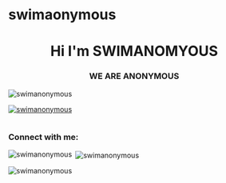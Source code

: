# swimaonymous
<h1 align="center">Hi I'm SWIMANOMYOUS</h1>
<h3 align="center">WE ARE ANONYMOUS</h3>

<p align="left"> <img src="https://komarev.com/ghpvc/?username=swimanonymous&label=Profile%20views&color=0e75b6&style=flat" alt="swimanonymous" /> </p>

<p align="left"> <a href="https://github.com/ryo-ma/github-profile-trophy"><img src="https://github-profile-trophy.vercel.app/?username=swimanonymous" alt="swimanonymous" /></a> </p>

<p align="left"> <a href="https://twitter.com/" target="blank"><img src="https://img.shields.io/twitter/follow/?logo=twitter&style=for-the-badge" alt="" /></a> </p>

<h3 align="left">Connect with me:</h3>
<p align="left">
</p>

<p><img align="left" src="https://github-readme-stats.vercel.app/api/top-langs?username=swimanonymous&show_icons=true&locale=en&layout=compact" alt="swimanonymous" /></p>

<p>&nbsp;<img align="center" src="https://github-readme-stats.vercel.app/api?username=swimanonymous&show_icons=true&locale=en" alt="swimanonymous" /></p>

<p><img align="center" src="https://github-readme-streak-stats.herokuapp.com/?user=swimanonymous&" alt="swimanonymous" /></p>

